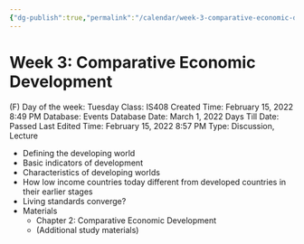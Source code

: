 ```yaml
---
{"dg-publish":true,"permalink":"/calendar/week-3-comparative-economic-development/"}
---
```


# Week 3: Comparative Economic Development

(F) Day of the week: Tuesday
Class: IS408
Created Time: February 15, 2022 8:49 PM
Database: Events Database
Date: March 1, 2022
Days Till Date: Passed
Last Edited Time: February 15, 2022 8:57 PM
Type: Discussion, Lecture

- Defining the developing world
- Basic indicators of development
- Characteristics of developing worlds
- How low income countries today different from developed countries in their earlier stages
- Living standards converge?
- Materials
    - Chapter 2: Comparative Economic Development
    - (Additional study materials)